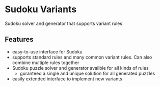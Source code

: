 # Sudoku Variants

Sudoku solver and generator that supports variant rules

## Features

- easy-to-use interface for Sudoku
- supports standard rules and many common variant rules. Can also combine multiple rules together
- Sudoku puzzle solver and generator availble for all kinds of rules
  - guranteed a single and unique solution for all generated puzzles
- easily extended interface to implement new variants
